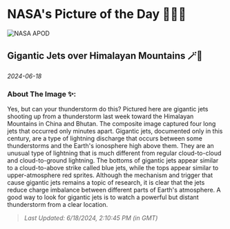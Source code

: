 
# NASA's Picture of the Day 🧑‍🚀💫

  ![NASA APOD](https://apod.nasa.gov/apod/image/2406/GiganticJets_Xuanhua_2048.jpg)
  
  ## Gigantic Jets over Himalayan Mountains 🪄🌌
  
  _2024-06-18_
  
  ### About The Image ✨: 
  
  Yes, but can your thunderstorm do this? Pictured here are gigantic jets shooting up from a thunderstorm last week toward the Himalayan Mountains in China and Bhutan. The composite image captured four long jets that occurred only minutes apart. Gigantic jets, documented only in this century, are a type of lightning discharge that occurs between some thunderstorms and the Earth's ionosphere high above them.  They are an unusual type of lightning that is much different from regular cloud-to-cloud and cloud-to-ground lightning. The bottoms of gigantic jets appear similar to a  cloud-to-above strike called blue jets, while the tops appear similar to upper-atmosphere red sprites. Although the mechanism and trigger that cause gigantic jets remains a topic of research, it is clear that the jets reduce charge imbalance between different parts of Earth's atmosphere.  A good way to look for gigantic jets is to watch a powerful but distant thunderstorm from a clear location.
  
  
  
  > _Last Updated: 6/18/2024, 2:10:45 PM (in GMT)_
  